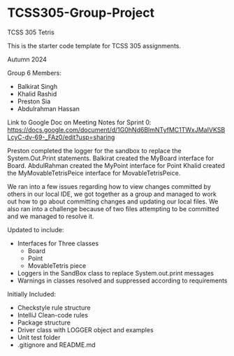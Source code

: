 # TCSS305-Group-Project

TCSS 305 Tetris

This is the starter code template for TCSS 305 assignments.

Autumn 2024

Group 6 Members:
-  Balkirat Singh
-  Khalid Rashid
-  Preston Sia
-  Abdulrahman Hassan

Link to Google Doc on Meeting Notes for Sprint 0:
https://docs.google.com/document/d/1G0hNd6BlmNTyfMC1TWxJMaIVKSBLcyC-dv-69-_FAz0/edit?usp=sharing

Preston completed the logger for the sandbox to replace the System.Out.Print statements.
Balkirat created the MyBoard interface for Board.
AbdulRahman created the MyPoint interface for Point
Khalid created the MyMovableTetrisPeice interface for MovableTetrisPeice.

We ran into a few issues regarding how to view changes committed by others in our local IDE,
we got together as a group and managed to work out how to go about committing changes and 
updating our local files. We also ran into a challenge because of two files attempting
to be committed and we managed to resolve it.

Updated to include:

- Interfaces for Three classes
  - Board
  - Point
  - MovableTetris piece
- Loggers in the SandBox class to replace System.out.print messages
- Warnings in classes resolved and suppressed according to requirements


Initially Included:

- Checkstyle rule structure
- IntelliJ Clean-code rules
- Package structure
- Driver class with LOGGER object and examples
- Unit test folder
- .gitignore and README.md
